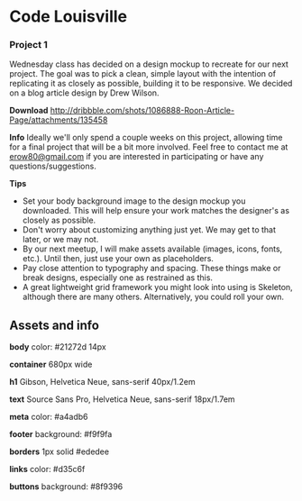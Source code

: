 # Code Louisville
### Project 1


Wednesday class has decided on a design mockup to recreate for our next project. The goal was to pick a clean, simple layout with the intention of replicating it as closely as possible, building it to be responsive. We decided on a blog article design by Drew Wilson.

**Download**
http://dribbble.com/shots/1086888-Roon-Article-Page/attachments/135458

**Info**
Ideally we'll only spend a couple weeks on this project, allowing time for a final project that will be a bit more involved. Feel free to contact me at erow80@gmail.com if you are interested in participating or have any questions/suggestions.

**Tips**
- Set your body background image to the design mockup you downloaded. This will help ensure your work matches the designer's as closely as possible.
- Don't worry about customizing anything just yet. We may get to that later, or we may not.
- By our next meetup, I will make assets available (images, icons, fonts, etc.). Until then, just use your own as placeholders.
- Pay close attention to typography and spacing. These things make or break designs, especially one as restrained as this.
- A great lightweight grid framework you might look into using is Skeleton, although there are many others. Alternatively, you could roll your own.


## Assets and info

**body**
color: #21272d
14px

**container**
680px wide

**h1**
Gibson, Helvetica Neue, sans-serif
40px/1.2em

**text**
Source Sans Pro, Helvetica Neue, sans-serif
18px/1.7em

**meta**
color: #a4adb6

**footer**
background: #f9f9fa

**borders**
1px solid #ededee

**links**
color: #d35c6f

**buttons**
background: #8f9396
